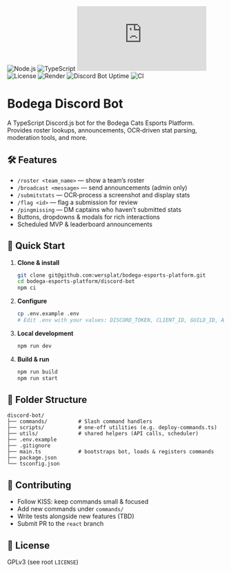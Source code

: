 ![Node.js](https://img.shields.io/badge/node-18.x-blue?logo=node.js)
![TypeScript](https://img.shields.io/badge/type-checked-blue?logo=typescript)
![Discord.js](https://img.shields.io/npm/v/discord.js?label=discord.js&color=blueviolet)
![License](https://img.shields.io/github/license/wersplat/bodega-esports-platform)
![Render](https://img.shields.io/badge/deployed-on%20render-3c4dff?logo=render)
![Discord Bot Uptime](https://img.shields.io/uptimerobot/status/m800447867-6863cbd32f0761f2e5b3b358?label=bot%20uptime)
![CI](https://github.com/wersplat/bodega-esports-platform/actions/workflows/ci.yml/badge.svg?branch=react)

# Bodega Discord Bot

A TypeScript Discord.js bot for the Bodega Cats Esports Platform.  
Provides roster lookups, announcements, OCR‐driven stat parsing, moderation tools, and more.

## 🛠️ Features

- `/roster <team_name>` — show a team’s roster  
- `/broadcast <message>` — send announcements (admin only)  
- `/submitstats` — OCR‐process a screenshot and display stats  
- `/flag <id>` — flag a submission for review  
- `/pingmissing` — DM captains who haven’t submitted stats  
- Buttons, dropdowns & modals for rich interactions  
- Scheduled MVP & leaderboard announcements  

## 🚀 Quick Start

1. **Clone & install**  

   ```bash
   git clone git@github.com:wersplat/bodega-esports-platform.git
   cd bodega-esports-platform/discord-bot
   npm ci
   ```

2. **Configure**  

   ```bash
   cp .env.example .env
   # Edit .env with your values: DISCORD_TOKEN, CLIENT_ID, GUILD_ID, API_URL, etc.
   ```

3. **Local development**  

   ```bash
   npm run dev
   ```

4. **Build & run**  

   ```bash
   npm run build
   npm run start
   ```

## 📁 Folder Structure

```text
discord-bot/
├── commands/          # Slash command handlers
├── scripts/           # one-off utilities (e.g. deploy-commands.ts)
├── utils/             # shared helpers (API calls, scheduler)
├── .env.example
├── .gitignore
├── main.ts            # bootstraps bot, loads & registers commands
├── package.json
└── tsconfig.json
```

## 🤝 Contributing

- Follow KISS: keep commands small & focused  
- Add new commands under `commands/`  
- Write tests alongside new features (TBD)  
- Submit PR to the `react` branch

## 📄 License

GPLv3 (see root `LICENSE`)
